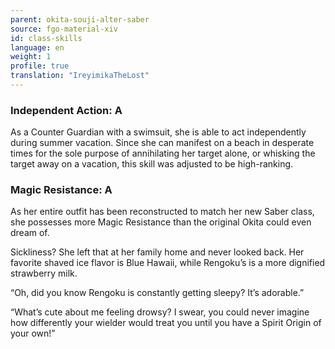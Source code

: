 ```yaml
---
parent: okita-souji-alter-saber
source: fgo-material-xiv
id: class-skills
language: en
weight: 1
profile: true
translation: "IreyimikaTheLost"
---
```


### Independent Action: A

As a Counter Guardian with a swimsuit, she is able to act independently during summer vacation. Since she can manifest on a beach in desperate times for the sole purpose of annihilating her target alone, or whisking the target away on a vacation, this skill was adjusted to be high-ranking.

### Magic Resistance: A

As her entire outfit has been reconstructed to match her new Saber class, she possesses more Magic Resistance than the original Okita could even dream of.

Sickliness? She left that at her family home and never looked back. Her favorite shaved ice flavor is Blue Hawaii, while Rengoku’s is a more dignified strawberry milk.

“Oh, did you know Rengoku is constantly getting sleepy? It’s adorable.”

“What’s cute about me feeling drowsy? I swear, you could never imagine how differently your wielder would treat you until you have a Spirit Origin of your own!”
